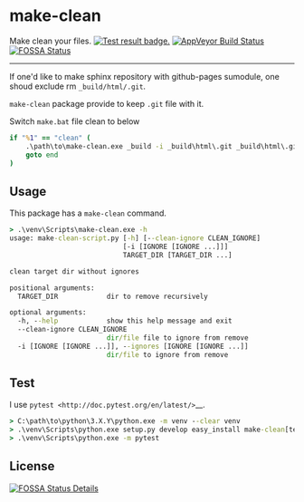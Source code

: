 # make-clean

Make clean your files. [![Test result badge.](https://github.com/tomoh1r/make-clean.py/workflows/test/badge.svg)](https://github.com/tomoh1r/make-clean.py/actions?query=workflow%3Atest) [![AppVeyor Build Status](https://ci.appveyor.com/api/projects/status/ui4585dett58eu1r?branch=master&svg=true)](https://ci.appveyor.com/project/jptomo/make-clean-py) [![FOSSA Status](https://app.fossa.com/api/projects/git%2Bgithub.com%2Ftomoh1r%2Fmake-clean.py.svg?type=shield)](https://app.fossa.com/projects/git%2Bgithub.com%2Ftomoh1r%2Fmake-clean.py?ref=badge_shield)

---

If one'd like to make sphinx repository with github-pages sumodule, one shoud
exclude rm `_build/html/.git`.

`make-clean` package provide to keep `.git` file with it.

Switch `make.bat` file clean to below

```bat
if "%1" == "clean" (
	.\path\to\make-clean.exe _build -i _build\html\.git _build\html\.gitignore
	goto end
)
```

## Usage

This package has a `make-clean` command.

```bat
> .\venv\Scripts\make-clean.exe -h
usage: make-clean-script.py [-h] [--clean-ignore CLEAN_IGNORE]
                            [-i [IGNORE [IGNORE ...]]]
                            TARGET_DIR [TARGET_DIR ...]

clean target dir without ignores

positional arguments:
  TARGET_DIR            dir to remove recursively

optional arguments:
  -h, --help            show this help message and exit
  --clean-ignore CLEAN_IGNORE
                        dir/file file to ignore from remove
  -i [IGNORE [IGNORE ...]], --ignores [IGNORE [IGNORE ...]]
                        dir/file to ignore from remove
```

## Test

I use `pytest <http://doc.pytest.org/en/latest/>`__.

```bat
> C:\path\to\python\3.X.Y\python.exe -m venv --clear venv
> .\venv\Scripts\python.exe setup.py develop easy_install make-clean[test]
> .\venv\Scripts\python.exe -m pytest
```

## License

[![FOSSA Status Details](https://app.fossa.com/api/projects/git%2Bgithub.com%2Ftomoh1r%2Fmake-clean.py.svg?type=large)](https://app.fossa.com/projects/git%2Bgithub.com%2Ftomoh1r%2Fmake-clean.py?ref=badge_large)
